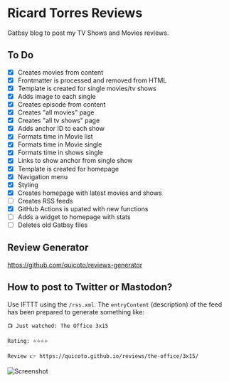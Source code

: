 # Ricard Torres Reviews

Gatbsy blog to post my TV Shows and Movies reviews.

## To Do

- [x] Creates movies from content
- [x] Frontmatter is processed and removed from HTML
- [x] Template is created for single movies/tv shows
- [x] Adds image to each single
- [x] Creates episode from content
- [x] Creates "all movies" page
- [x] Creates "all tv shows" page
- [x] Adds anchor ID to each show
- [x] Formats time in Movie list
- [x] Formats time in Movie single
- [x] Formats time in shows single
- [x] Links to show anchor from single show
- [x] Template is created for homepage
- [x] Navigation menu
- [x] Styling
- [x] Creates homepage with latest movies and shows
- [ ] Creates RSS feeds
- [x] GitHub Actions is upated with new functions
- [ ] Adds a widget to homepage with stats
- [ ] Deletes old Gatbsy files

## Review Generator

https://github.com/quicoto/reviews-generator

## How to post to Twitter or Mastodon?

Use IFTTT using the `/rss.xml`. The `entryContent` (description) of the feed has been prepared to generate something like:

```
📺 Just watched: The Office 3x15

Rating: ⭐️⭐️⭐️⭐️

Review 👉 https://quicoto.github.io/reviews/the-office/3x15/
```

![Screenshot](https://cldup.com/4UphT9TMmE.png)
